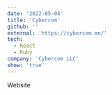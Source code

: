 ```yaml
---
date: '2022-05-04'
title: 'Cybercom'
github: ''
external: 'https://cybercom.mn/'
tech:
  - React
  - Ruby
company: 'Cybercom LLC'
show: 'true'
---
```


Website
